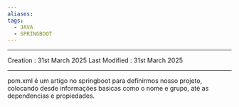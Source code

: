 ```yaml
---
aliases: 
tags:
  - JAVA
  - SPRINGBOOT
---
```

---
Creation : 31st March 2025
Last Modified : 31st March 2025
___


pom.xml é um artigo no springboot para definirmos nosso projeto, colocando desde informações basicas como o nome e grupo, até as dependencias e propiedades.

